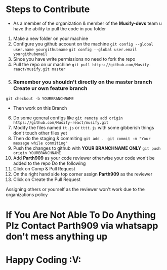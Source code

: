 # Steps to Contribute

- As a member of the organization & member of the **Musify-devs** team u have the ability to pull the code in you folder

1. Make a new folder on your machine
2. Configure you github account on the machine 
`git config --global user.name yourgithubname`
`git config --global user.email yourgithubemail`
3. Since you have write permissions no need to fork the repo
4. Pull the repo on ur machine
`git pull https://github.com/Musify-react/musify.git master `
5. ### Remember you shouldn't directly on the master branch Create ur own feature branch
`git checkout -b YOURBRANCHNAME`
- Then work on this Branch 
6. Do some general configs like
`git remote add origin https://github.com/Musify-react/musify.git`
7. Modify the files named `tt.js` or `tttt.js` with some gibberish things don't touch other files yet
8. Then do the staging & commiting
`git add . `
`git commit -m "Your message while commiting"`
9. Push the changes to github with **YOUR BRANCHNAME ONLY**
`git push origin YOURBRANCHNAME`
10. Add **Parth909** as your code reviewer otherwise your code won't be added to the repo
Do the following
  1. Click on Comp & Pull Request
  2. On the right hand side top corner assign **Parth909** as the reviewer
  3. Click on Create the Pull Request

Assigning others or yourself as the reviewer won't work due to the organizations policy

# If You Are Not Able To Do Anything Plz Contact Parth909 via whatsapp don't mess anything up

# Happy Coding :V: